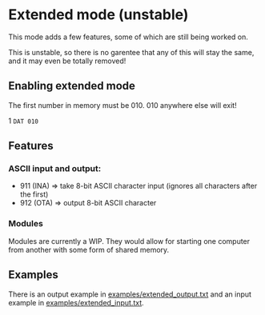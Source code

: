 # Extended mode (unstable)

This mode adds a few features, some of which are still being worked on.

This is unstable, so there is no garentee that any of this will stay the same,
and it may even be totally removed!

## Enabling extended mode
The first number in memory must be 010. 010 anywhere else will exit!

1 `DAT 010`

## Features

### ASCII input and output:
- 911 (INA) => take 8-bit ASCII character input (ignores all characters after the first)
- 912 (OTA) => output 8-bit ASCII character

### Modules
Modules are currently a WIP. They would allow for starting one computer from another
with some form of shared memory.

## Examples
There is an output example in [examples/extended_output.txt](examples/extended_output.txt) and an input example in [examples/extended_input.txt](examples/extended_input.txt).
